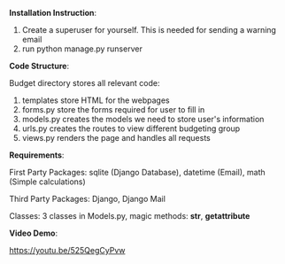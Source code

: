 __Installation Instruction__:
1. Create a superuser for yourself.  This is needed for sending a warning email
2. run python manage.py runserver 

__Code Structure__:

Budget directory stores all relevant code:
1. templates store HTML for the webpages 
2. forms.py store the forms required for user to fill in
3. models.py creates the models we need to store user's information
4. urls.py creates the routes to view different budgeting group
5. views.py renders the page and handles all requests

__Requirements__:

First Party Packages: sqlite (Django Database), datetime (Email), math (Simple calculations) 

Third Party Packages: Django, Django Mail

Classes: 3 classes in Models.py, magic methods: __str__, __getattribute__

__Video Demo__:

https://youtu.be/525QegCyPvw
